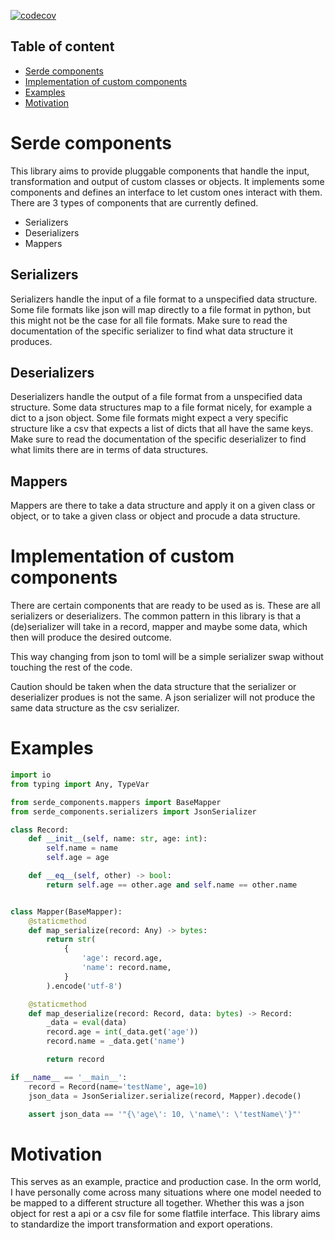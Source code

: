 [![codecov](https://codecov.io/gh/MitchellBerend/serde_components/branch/master/graph/badge.svg?token=Yh8LDG6KTt)](https://codecov.io/gh/MitchellBerend/serde_components)

Table of content
---

- [Serde components](#serde-components)
- [Implementation of custom components](#implementation-of-custom-components)
- [Examples](#examples)
- [Motivation](#motivation)

# Serde components

This library aims to provide pluggable components that handle the input,
transformation and output of custom classes or objects. It implements some
components and defines an interface to let custom ones interact with them. There
are 3 types of components that are currently defined.

 - Serializers
 - Deserializers
 - Mappers

## Serializers

Serializers handle the input of a file format to a unspecified data structure.
Some file formats like json will map directly to a file format in python, but
this might not be the case for all file formats. Make sure to read the
documentation of the specific serializer to find what data structure it
produces.

## Deserializers

Deserializers handle the output of a file format from a unspecified data
structure. Some data structures map to a file format nicely, for example a dict
to a json object. Some file formats might expect a very specific structure like
a csv that expects a list of dicts that all have the same keys. Make sure to
read the documentation of the specific deserializer to find what limits there
are in terms of data structures.

## Mappers

Mappers are there to take a data structure and apply it on a given class or
object, or to take a given class or object and procude a data structure.

# Implementation of custom components

There are certain components that are ready to be used as is. These are all
serializers or deserializers. The common pattern in this library is that a
(de)serializer will take in a record, mapper and maybe some data, which then
will produce the desired outcome.


This way changing from json to toml will be a simple serializer swap without
touching the rest of the code.

Caution should be taken when the data structure that the serializer or
deserializer produes is not the same. A json serializer will not produce the
same data structure as the csv serializer.


# Examples

```python
import io
from typing import Any, TypeVar

from serde_components.mappers import BaseMapper
from serde_components.serializers import JsonSerializer

class Record:
    def __init__(self, name: str, age: int):
        self.name = name
        self.age = age

    def __eq__(self, other) -> bool:
        return self.age == other.age and self.name == other.name


class Mapper(BaseMapper):
    @staticmethod
    def map_serialize(record: Any) -> bytes:
        return str(
            {
                'age': record.age,
                'name': record.name,
            }
        ).encode('utf-8')

    @staticmethod
    def map_deserialize(record: Record, data: bytes) -> Record:
        _data = eval(data)
        record.age = int(_data.get('age'))
        record.name = _data.get('name')

        return record

if __name__ == '__main__':
    record = Record(name='testName', age=10)
    json_data = JsonSerializer.serialize(record, Mapper).decode()

    assert json_data == '"{\'age\': 10, \'name\': \'testName\'}"'
```

# Motivation

This serves as an example, practice and production case. In the orm world, I
have personally come across many situations where one model needed to be mapped
to a different structure all together. Whether this was a json object for rest a
api or a csv file for some flatfile interface. This library aims to standardize
the import transformation and export operations.
